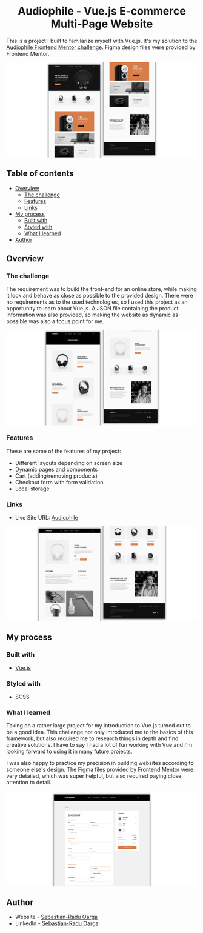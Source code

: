 <h1 align="center">Audiophile - Vue.js E-commerce Multi-Page Website</h1>

This is a project I built to familarize myself with Vue.js. It's my solution to the [Audiophile Frontend Mentor challenge](https://www.frontendmentor.io/challenges/audiophile-ecommerce-website-C8cuSd_wx). Figma design files were provided by Frontend Mentor.

<p align="center"><img src="./public/presentation/preview1.png" alt="image preview of the Audiophile Homepage" align="center"><p>

## Table of contents

- [Overview](#overview)
  - [The challenge](#the-challenge)
  - [Features](#features)
  - [Links](#links)
- [My process](#my-process)
  - [Built with](#built-with)
  - [Styled with](#styled-with)
  - [What I learned](#what-i-learned)
- [Author](#author)

## Overview

### The challenge

The requirement was to build the front-end for an online store, while making it look and behave as close as possible to the provided design. There were no requirements as to the used technologies, so I used this project as an opportunity to learn about Vue.js. A JSON file containing the product information was also provided, so making the website as dynamic as possible was also a focus point for me.

<p align="center"><img src="./public/presentation/preview2.png" alt="image preview of the Audiophile category page" align="center"><p>

### Features

These are some of the features of my project:

- Different layouts depending on screen size
- Dynamic pages and components
- Cart (adding/removing products)
- Checkout form with form validation
- Local storage

### Links

- Live Site URL: [Audiophile](https://audiophilewebsite.netlify.app/)

<p align="center"><img src="./public/presentation/preview3.png" alt="image preview of the Audiophile product page" align="center"><p>

## My process

### Built with

- [Vue.js](https://vuejs.org/)

### Styled with

- SCSS

### What I learned

Taking on a rather large project for my introduction to Vue.js turned out to be a good idea. This challenge not only introduced me to the basics of this framework, but also required me to research things in depth and find creative solutions. I have to say I had a lot of fun working with Vue and I'm looking forward to using it in many future projects.

I was also happy to practice my precision in building websites according to someone else's design. The Figma files provided by Frontend Mentor were very detailed, which was super helpful, but also required paying close attention to detail.

<p align="center"><img src="./public/presentation/preview4.png" alt="image preview of the Audiophile checkout form" align="center"><p>

## Author

- Website - [Sebastian-Radu Oarga](http://www.sebastianraduoarga.com)
- LinkedIn - [Sebastian-Radu Oarga](https://www.linkedin.com/in/sebastianoarga/)
